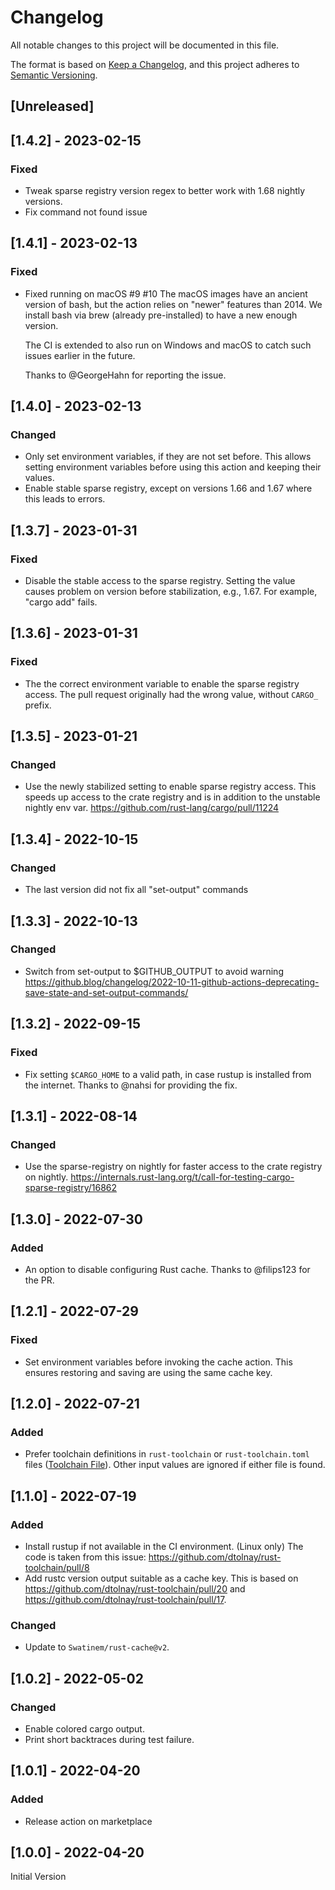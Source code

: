 # Changelog

All notable changes to this project will be documented in this file.

The format is based on [Keep a Changelog](https://keepachangelog.com/en/1.0.0/),
and this project adheres to [Semantic Versioning](https://semver.org/spec/v2.0.0.html).

## [Unreleased]

## [1.4.2] - 2023-02-15

### Fixed

* Tweak sparse registry version regex to better work with 1.68 nightly versions.
* Fix command not found issue

## [1.4.1] - 2023-02-13

### Fixed

* Fixed running on macOS #9 #10
    The macOS images have an ancient version of bash, but the action relies on "newer" features than 2014.
    We install bash via brew (already pre-installed) to have a new enough version.

    The CI is extended to also run on Windows and macOS to catch such issues earlier in the future.

    Thanks to @GeorgeHahn for reporting the issue.

## [1.4.0] - 2023-02-13

### Changed

* Only set environment variables, if they are not set before.
    This allows setting environment variables before using this action and keeping their values.
* Enable stable sparse registry, except on versions 1.66 and 1.67 where this leads to errors.

## [1.3.7] - 2023-01-31

### Fixed

* Disable the stable access to the sparse registry.
    Setting the value causes problem on version before stabilization, e.g., 1.67.
    For example, "cargo add" fails.

## [1.3.6] - 2023-01-31

### Fixed

* The the correct environment variable to enable the sparse registry access.
    The pull request originally had the wrong value, without `CARGO_` prefix.

## [1.3.5] - 2023-01-21

### Changed

* Use the newly stabilized setting to enable sparse registry access.
    This speeds up access to the crate registry and is in addition to the unstable nightly env var.
    <https://github.com/rust-lang/cargo/pull/11224>

## [1.3.4] - 2022-10-15

### Changed

* The last version did not fix all "set-output" commands

## [1.3.3] - 2022-10-13

### Changed

* Switch from set-output to $GITHUB_OUTPUT to avoid warning
    https://github.blog/changelog/2022-10-11-github-actions-deprecating-save-state-and-set-output-commands/

## [1.3.2] - 2022-09-15

### Fixed

* Fix setting `$CARGO_HOME` to a valid path, in case rustup is installed from the internet.
    Thanks to @nahsi for providing the fix.

## [1.3.1] - 2022-08-14

### Changed

* Use the sparse-registry on nightly for faster access to the crate registry on nightly.
    <https://internals.rust-lang.org/t/call-for-testing-cargo-sparse-registry/16862>

## [1.3.0] - 2022-07-30

### Added

* An option to disable configuring Rust cache.
    Thanks to @filips123 for the PR.

## [1.2.1] - 2022-07-29

### Fixed

* Set environment variables before invoking the cache action.
    This ensures restoring and saving are using the same cache key.

## [1.2.0] - 2022-07-21

### Added

* Prefer toolchain definitions in `rust-toolchain` or `rust-toolchain.toml` files ([Toolchain File](https://rust-lang.github.io/rustup/overrides.html#the-toolchain-file)).
    Other input values are ignored if either file is found.

## [1.1.0] - 2022-07-19

### Added

* Install rustup if not available in the CI environment. (Linux only)
    The code is taken from this issue: <https://github.com/dtolnay/rust-toolchain/pull/8>
* Add rustc version output suitable as a cache key.
    This is based on <https://github.com/dtolnay/rust-toolchain/pull/20> and <https://github.com/dtolnay/rust-toolchain/pull/17>.

### Changed

* Update to `Swatinem/rust-cache@v2`.

## [1.0.2] - 2022-05-02

### Changed

* Enable colored cargo output.
* Print short backtraces during test failure.

## [1.0.1] - 2022-04-20

### Added

* Release action on marketplace

## [1.0.0] - 2022-04-20

Initial Version
